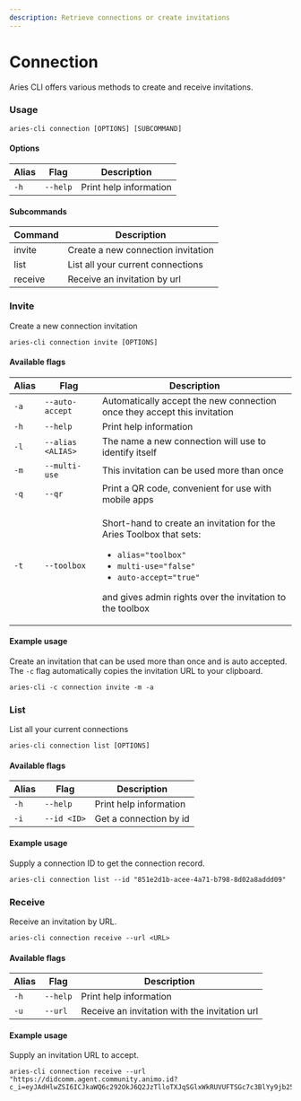 ```yaml
---
description: Retrieve connections or create invitations
---
```


# Connection

Aries CLI offers various methods to create and receive invitations.

### Usage

```
aries-cli connection [OPTIONS] [SUBCOMMAND]
```

#### Options

| Alias | Flag     | Description            |
| ----- | -------- | ---------------------- |
| `-h`  | `--help` | Print help information |

#### Subcommands

| Command | Description                        |
| ------- | ---------------------------------- |
| invite  | Create a new connection invitation |
| list    | List all your current connections  |
| receive | Receive an invitation by url       |

### Invite

Create a new connection invitation

```
aries-cli connection invite [OPTIONS]
```

#### Available flags

| Alias | Flag              | Description                                                                                                                                                                                                                                                             |
| ----- | ----------------- | ----------------------------------------------------------------------------------------------------------------------------------------------------------------------------------------------------------------------------------------------------------------------- |
| `-a`  | `--auto-accept`   | Automatically accept the new connection once they accept this invitation                                                                                                                                                                                                |
| `-h`  | `--help`          | Print help information                                                                                                                                                                                                                                                  |
| `-l`  | `--alias <ALIAS>` | The name a new connection will use to identify itself                                                                                                                                                                                                                   |
| `-m`  | `--multi-use`     | This invitation can be used more than once                                                                                                                                                                                                                              |
| `-q`  | `--qr`            | Print a QR code, convenient for use with mobile apps                                                                                                                                                                                                                    |
| `-t`  | `--toolbox`       | <p>Short-hand to create an invitation for the Aries Toolbox that sets:</p><ul><li><code>alias="toolbox"</code></li><li><code>multi-use="false"</code></li><li><code>auto-accept="true"</code></li></ul><p>and gives admin rights over the invitation to the toolbox</p> |

#### Example usage

Create an invitation that can be used more than once and is auto accepted. The `-c` flag automatically copies the invitation URL to your clipboard.

```
aries-cli -c connection invite -m -a
```

### List

List all your current connections

```
aries-cli connection list [OPTIONS]
```

#### Available flags

| Alias | Flag        | Description            |
| ----- | ----------- | ---------------------- |
| `-h`  | `--help`    | Print help information |
| `-i`  | `--id <ID>` | Get a connection by id |

#### Example usage

Supply a connection ID to get the connection record.

```
aries-cli connection list --id "851e2d1b-acee-4a71-b798-8d02a8addd09"
```

### Receive

Receive an invitation by URL.

```
aries-cli connection receive --url <URL>
```

#### Available flags

| Alias | Flag     | Description                                   |
| ----- | -------- | --------------------------------------------- |
| `-h`  | `--help` | Print help information                        |
| `-u`  | `--url`  | Receive an invitation with the invitation url |

#### Example usage

Supply an invitation URL to accept.

```
aries-cli connection receive --url "https://didcomm.agent.community.animo.id?c_i=eyJAdHlwZSI6ICJkaWQ6c292OkJ6Q2JzTlloTXJqSGlxWkRUVUFTSGc7c3BlYy9jb25uZWN0aW9ucy8xLjAvaW52aXRhdGlvbiIsICJAaWQiOiAiMjNiOGY0ZDAtNzIyNi00ZmQ0LWEyNDAtMjJkNDgxNTViODBlIiwgInJlY2lwaWVudEtleXMiOiBbIjZZVVU2dnp2b0hTV29OWlRDUGE1eFlYV3kyUGJ5VGREcnVKa0VMRXR4NW9kIl0sICJsYWJlbCI6ICJBbmltbyBDb21tdW5pdHkgQWdlbnQiLCAic2VydmljZUVuZHBvaW50IjogImh0dHBzOi8vZGlkY29tbS5hZ2VudC5jb21tdW5pdHkuYW5pbW8uaWQifQ==" 
```
